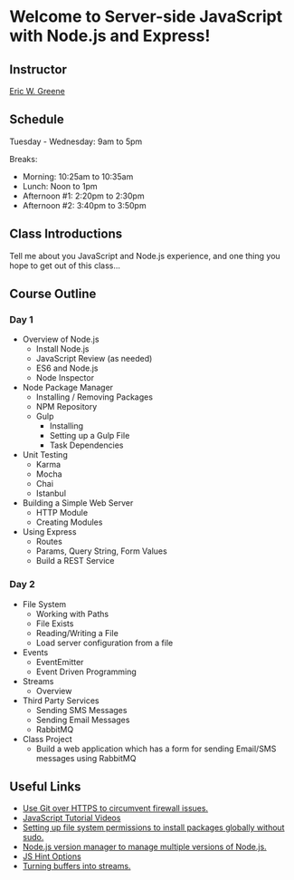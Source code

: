 # Welcome to Server-side JavaScript with Node.js and Express!

## Instructor

[Eric W. Greene](linkedin.com/in/ericwgreene)

## Schedule

Tuesday - Wednesday: 9am to 5pm

Breaks:
- Morning: 10:25am to 10:35am
- Lunch: Noon to 1pm
- Afternoon #1: 2:20pm to 2:30pm
- Afternoon #2: 3:40pm to 3:50pm

## Class Introductions

Tell me about you JavaScript and Node.js experience, and one thing you hope to get out of this class...

## Course Outline

### Day 1

- Overview of Node.js
	- Install Node.js
	- JavaScript Review (as needed)
	- ES6 and Node.js
	- Node Inspector
- Node Package Manager
	- Installing / Removing Packages
	- NPM Repository
	- Gulp
		- Installing
		- Setting up a Gulp File
		- Task Dependencies
- Unit Testing
	- Karma
	- Mocha
	- Chai
	- Istanbul
- Building a Simple Web Server
	- HTTP Module
	- Creating Modules
- Using Express
	- Routes
	- Params, Query String, Form Values
	- Build a REST Service

### Day 2

- File System
	- Working with Paths
	- File Exists
	- Reading/Writing a File
	- Load server configuration from a file
- Events
	- EventEmitter
	- Event Driven Programming
- Streams
	- Overview
- Third Party Services
	- Sending SMS Messages
	- Sending Email Messages
	- RabbitMQ
- Class Project
	- Build a web application which has a form for sending Email/SMS messages using RabbitMQ

## Useful Links
- [Use Git over HTTPS to circumvent firewall issues.](http://jgoodall.me/posts/2013/05/29/git-use-https/)
- [JavaScript Tutorial Videos](http://www.toptal.com/videos)
- [Setting up file system permissions to install packages globally without sudo.](https://docs.npmjs.com/getting-started/fixing-npm-permissions)
- [Node.js version manager to manage multiple versions of Node.js.](https://github.com/creationix/nvm)
- [JS Hint Options](http://jshint.com/docs/options/)
- [Turning buffers into streams.](http://www.bennadel.com/blog/2681-turning-buffers-into-readable-streams-in-node-js.htm)
